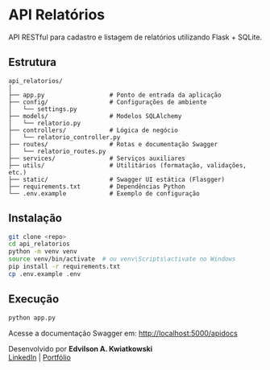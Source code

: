 # API Relatórios

API RESTful para cadastro e listagem de relatórios utilizando Flask + SQLite.

## Estrutura

```
api_relatorios/
│
├── app.py                  # Ponto de entrada da aplicação
├── config/                 # Configurações de ambiente
│   └── settings.py
├── models/                 # Modelos SQLAlchemy
│   └── relatorio.py
├── controllers/            # Lógica de negócio
│   └── relatorio_controller.py
├── routes/                 # Rotas e documentação Swagger
│   └── relatorio_routes.py
├── services/               # Serviços auxiliares
├── utils/                  # Utilitários (formatação, validações, etc.)
├── static/                 # Swagger UI estática (Flasgger)
├── requirements.txt        # Dependências Python
└── .env.example            # Exemplo de configuração
```

## Instalação

```bash
git clone <repo>
cd api_relatorios
python -m venv venv
source venv/bin/activate  # ou venv\Scripts\activate no Windows
pip install -r requirements.txt
cp .env.example .env
```

## Execução

```bash
python app.py
```

Acesse a documentação Swagger em: [http://localhost:5000/apidocs](http://localhost:5000/apidocs)

Desenvolvido por **Edvilson A. Kwiatkowski**  
[LinkedIn](https://www.linkedin.com/in/edvilson-kwiatkowski/) | [Portfólio](https://portfolio-edvilson.vercel.app)

